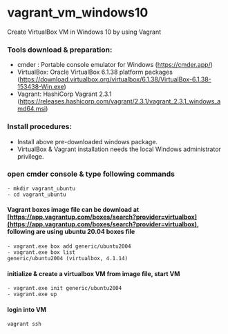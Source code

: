 # vagrant_vm_windows10
Create VirtualBox VM in Windows 10 by using Vagrant

### Tools download & preparation:
- cmder : Portable console emulator for Windows 
    (https://cmder.app/)
- VirtualBox: Oracle VirtualBox 6.1.38 platform packages 
    (https://download.virtualbox.org/virtualbox/6.1.38/VirtualBox-6.1.38-153438-Win.exe)
- Vagrant: HashiCorp Vagrant 2.3.1 
    (https://releases.hashicorp.com/vagrant/2.3.1/vagrant_2.3.1_windows_amd64.msi)

### Install procedures:
- Install above pre-downloaded windows package.
- VirtualBox & Vagrant installation needs the local Windows administrator privilege.

### open cmder console & type following commands
```
- mkdir vagrant_ubuntu
- cd vagrant_ubuntu
```
#### Vagrant boxes image file can be download at [https://app.vagrantup.com/boxes/search?provider=virtualbox](https://app.vagrantup.com/boxes/search?provider=virtualbox), following are using ubuntu 20.04 boxes file
```
- vagrant.exe box add generic/ubuntu2004
- vagrant.exe box list
generic/ubuntu2004 (virtualbox, 4.1.14)
```
#### initialize & create a virtualbox VM from image file, start VM
```
- vagrant.exe init generic/ubuntu2004
- vagrant.exe up
```
#### login into VM
```
vagrant ssh
  ```
